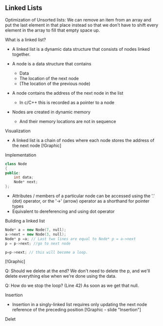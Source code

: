## Linked Lists

Optimization of Unsorted lists:
We can remove an item from an array and put the last element in that place instead so that we don't have to shift every element in the array to fill that empty space up.

What is a linked list?
  * A linked list is a dynamic data structure that consists of nodes linked together.
  * A node is a data structure that contains
  	* Data
  	* The location of the next node
  	* (The location of the previous node)

  * A node contains the address of the next node in the list
  	* In c/C++ this is recorded as a pointer to a node
  * Nodes are created in dynamic memory
  	* And their memory locations are not in sequence

Visualization
  * A linked list is a chain of nodes where each node stores the address of the next node
  [!Graphic]

Implementation
```cpp
class Node 
{
public:
	int data;
	Node* next;
};
```

  * Attributes / members of a particular node can be accessed using the '.' (dot) operator, or the '->' (arrow) operator as a shorthand for pointer types
   * Equivalent to dereferencing and using dot operator

Building a linked list
```cpp
Node* a = new Node(7, null);
a->next = new Node(3, null);
Node* p =a; // Last two lines are equal to Node* p = a->next
p = p->next; //go to next node

p=p->next; // this will become a loop.
```
  [!Graphic]

  Q: Should we delete at the end?
  We don't need to delete the p, and we'll delete everything else when we're done using the data.

  Q: How do we stop the loop? (Line 42)
  As soon as we get that null.

Insertion
  * Insertion in a singly-linked list requires only updating the next node reference of the preceding position
  [!Graphic - slide "Insertion"]

Delet

